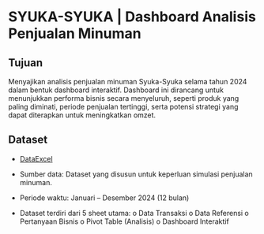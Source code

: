 # SYUKA-SYUKA | Dashboard Analisis Penjualan Minuman

## Tujuan 
Menyajikan analisis penjualan minuman Syuka-Syuka selama tahun 2024 dalam bentuk dashboard interaktif. Dashboard ini dirancang untuk menunjukkan performa bisnis secara menyeluruh, seperti produk yang paling diminati, periode penjualan tertinggi, serta potensi strategi yang dapat diterapkan untuk meningkatkan omzet.

## Dataset
- <a href="https://github.com/rafaauroraa/Data-Analisis-Dashboard-Excel/blob/main/Project%20Excel%20-%20Analisis%20Penjualan%20Minuman%20Syukasyuka%20-%20Rafa%20Aurora%20Affariha.xlsx">DataExcel</a>

- Sumber data: Dataset yang disusun untuk keperluan simulasi penjualan minuman.
- Periode waktu: Januari – Desember 2024 (12 bulan)
- Dataset terdiri dari 5 sheet utama:
o	Data Transaksi
o	Data Referensi
o	Pertanyaan Bisnis
o	Pivot Table (Analisis)
o	Dashboard Interaktif
